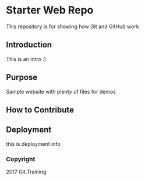 # Starter Web Repo

This repository is for showing how Git and GitHub work

## Introduction
This is an intro :)

## Purpose

Sample website with plenty of files for demos

## How to Contribute

## Deployment
this is deployment info

### Copyright

2017 Git.Training